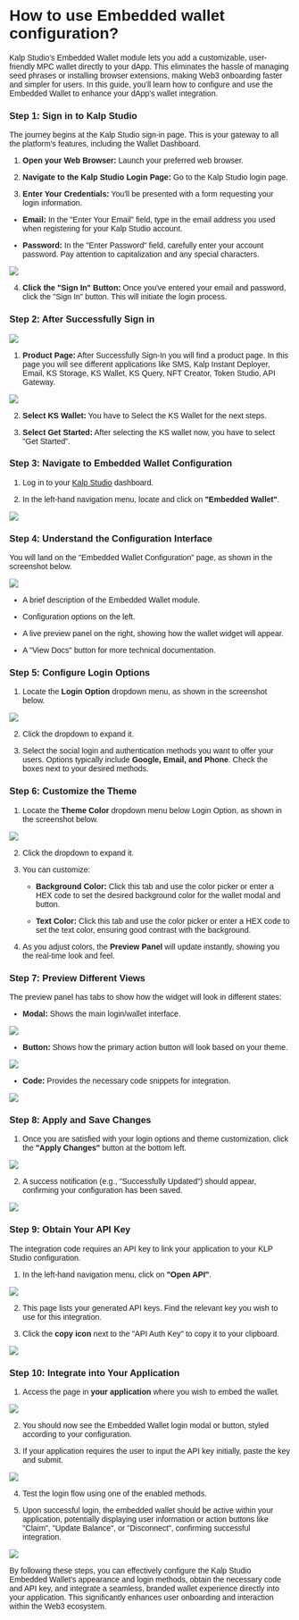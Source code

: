 <style>  body { font-family: "Source Sans 3", sans-serif!important; }</style>
<link href="https://fonts.googleapis.com/css2?family=Source+Sans+3:ital,wght@0,200..900;1,200..900&display=swap" rel="stylesheet">    
<link rel="stylesheet" href="https://fonts.googleapis.com/icon?family=Material+Icons">

# **How to use Embedded wallet configuration?**

Kalp Studio’s Embedded Wallet module lets you add a customizable, user-friendly MPC wallet directly to your dApp. This eliminates the hassle of managing seed phrases or installing browser extensions, making Web3 onboarding faster and simpler for users. In this guide, you’ll learn how to configure and use the Embedded Wallet to enhance your dApp’s wallet integration.

### **Step 1: Sign in to Kalp Studio**

The journey begins at the Kalp Studio sign-in page. This is your gateway to all the platform's features, including the Wallet Dashboard.

1.  **Open your Web Browser:** Launch your preferred web browser.
    
2.  **Navigate to the Kalp Studio Login Page:** Go to the Kalp Studio login page.
    
3.  **Enter Your Credentials:** You'll be presented with a form requesting your login information.
    

-   **Email:** In the "Enter Your Email" field, type in the email address you used when registering for your Kalp Studio account.
    
-   **Password:** In the "Enter Password" field, carefully enter your account password. Pay attention to capitalization and any special characters.

![](https://docs-images-kalp-studio.s3.ap-south-1.amazonaws.com/Audit+2/embedwallet/ew1.png)

4.  **Click the "Sign In" Button:** Once you've entered your email and password, click the "Sign In" button. This will initiate the login process.
    

### **Step 2: After Successfully Sign in**

![](https://docs-images-kalp-studio.s3.ap-south-1.amazonaws.com/Audit+2/embedwallet/ew2.png)

1.  **Product Page:** After Successfully Sign-In you will find a product page. In this page you will see different applications like SMS, Kalp Instant Deployer, Email, KS Storage, KS Wallet, KS Query, NFT Creator, Token Studio, API Gateway.
    

![](https://docs-images-kalp-studio.s3.ap-south-1.amazonaws.com/Audit+2/embedwallet/ew3.png)

2.  **Select KS Wallet:** You have to Select the KS Wallet for the next steps.
    
3.  **Select Get Started:** After selecting the KS wallet now, you have to select "Get Started".
    

### **Step 3: Navigate to Embedded Wallet Configuration**

1.  Log in to your [Kalp Studio](https://accounts.kalp.studio/login "https://accounts.kalp.studio/login") dashboard.
    
2.  In the left-hand navigation menu, locate and click on **"Embedded Wallet"**.
    
![](https://docs-images-kalp-studio.s3.ap-south-1.amazonaws.com/Audit+2/embedwallet/ew4.png)

### **Step 4: Understand the Configuration Interface**

You will land on the "Embedded Wallet Configuration" page, as shown in the screenshot below.

![](https://docs-images-kalp-studio.s3.ap-south-1.amazonaws.com/Audit+2/embedwallet/ew5.png)

-   A brief description of the Embedded Wallet module.
    
-   Configuration options on the left.
    
-   A live preview panel on the right, showing how the wallet widget will appear.
    
-   A "View Docs" button for more technical documentation.
    

### **Step 5: Configure Login Options**

1.  Locate the **Login Option** dropdown menu, as shown in the screenshot below.
    

![](https://docs-images-kalp-studio.s3.ap-south-1.amazonaws.com/Audit+2/embedwallet/ew6.png)

2.  Click the dropdown to expand it.
    
3.  Select the social login and authentication methods you want to offer your users. Options typically include **Google, Email, and Phone**. Check the boxes next to your desired methods.
    

### **Step 6: Customize the Theme**

1.  Locate the **Theme Color** dropdown menu below Login Option, as shown in the screenshot below.
    

![](https://docs-images-kalp-studio.s3.ap-south-1.amazonaws.com/Audit+2/embedwallet/ew7.png)

2.  Click the dropdown to expand it.
    
3.  You can customize:
    
    -   **Background Color:** Click this tab and use the color picker or enter a HEX code to set the desired background color for the wallet modal and button.
        
    -   **Text Color:** Click this tab and use the color picker or enter a HEX code to set the text color, ensuring good contrast with the background.
        
4.  As you adjust colors, the **Preview Panel** will update instantly, showing you the real-time look and feel.
    

### **Step 7: Preview Different Views**

The preview panel has tabs to show how the widget will look in different states:

-   **Modal:** Shows the main login/wallet interface.
    
![](https://docs-images-kalp-studio.s3.ap-south-1.amazonaws.com/Audit+2/embedwallet/ew8.png)

-   **Button:** Shows how the primary action button will look based on your theme.
    
![](https://docs-images-kalp-studio.s3.ap-south-1.amazonaws.com/Audit+2/embedwallet/ew9.png)

-   **Code:** Provides the necessary code snippets for integration.
    
![](https://docs-images-kalp-studio.s3.ap-south-1.amazonaws.com/Audit+2/embedwallet/ew10.png)

### **Step 8: Apply and Save Changes**

1.  Once you are satisfied with your login options and theme customization, click the **"Apply Changes"** button at the bottom left.
    
![](https://docs-images-kalp-studio.s3.ap-south-1.amazonaws.com/Audit+2/embedwallet/ew11.png)

2.  A success notification (e.g., "Successfully Updated") should appear, confirming your configuration has been saved.
    
![](https://docs-images-kalp-studio.s3.ap-south-1.amazonaws.com/Audit+2/embedwallet/ew12.png)

### **Step 9: Obtain Your API Key**

The integration code requires an API key to link your application to your KLP Studio configuration.

1.  In the left-hand navigation menu, click on **"Open API"**.
    
![](https://docs-images-kalp-studio.s3.ap-south-1.amazonaws.com/Audit+2/embedwallet/ew13.png)

2.  This page lists your generated API keys. Find the relevant key you wish to use for this integration.
    
3.  Click the **copy icon** next to the "API Auth Key" to copy it to your clipboard.
    

![](https://docs-images-kalp-studio.s3.ap-south-1.amazonaws.com/Audit+2/embedwallet/ew14.png)

### **Step 10: Integrate into Your Application**

1.  Access the page in **your application** where you wish to embed the wallet.
    

![](https://docs-images-kalp-studio.s3.ap-south-1.amazonaws.com/Audit+2/embedwallet/ew15.png)

2.  You should now see the Embedded Wallet login modal or button, styled according to your configuration.
    
3.  If your application requires the user to input the API key initially, paste the key and submit.
    

![](https://docs-images-kalp-studio.s3.ap-south-1.amazonaws.com/Audit+2/embedwallet/ew16.png)

4.  Test the login flow using one of the enabled methods.
    
5.  Upon successful login, the embedded wallet should be active within your application, potentially displaying user information or action buttons like "Claim", "Update Balance", or "Disconnect", confirming successful integration.
    

![](https://docs-images-kalp-studio.s3.ap-south-1.amazonaws.com/Audit+2/embedwallet/ew17.png)

By following these steps, you can effectively configure the Kalp Studio Embedded Wallet's appearance and login methods, obtain the necessary code and API key, and integrate a seamless, branded wallet experience directly into your application. This significantly enhances user onboarding and interaction within the Web3 ecosystem.